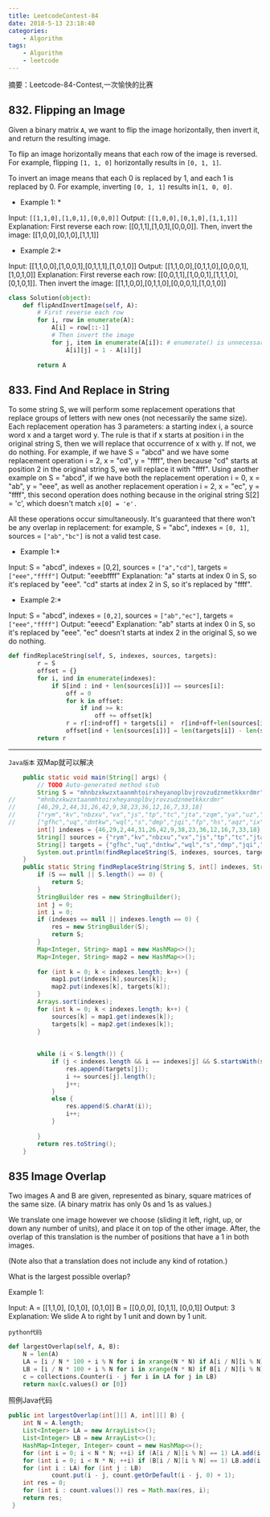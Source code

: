 ```yaml
---
title: LeetcodeContest-84
date: 2018-5-13 23:18:40
categories:
	- Algorithm
tags:
	- Algorithm
	- leetcode
---
```

摘要：Leetcode-84-Contest,一次愉快的比赛
<!-- more -->

## 832. Flipping an Image
Given a binary matrix `A`, we want to flip the image horizontally, then invert it, and return the resulting image.

To flip an image horizontally means that each row of the image is reversed.  For example, flipping `[1, 1, 0]` horizontally results in `[0, 1, 1]`.

To invert an image means that each 0 is replaced by 1, and each 1 is replaced by 0. For example, inverting `[0, 1, 1]` results in`[1, 0, 0]`.

* Example 1: * 

Input: `[[1,1,0],[1,0,1],[0,0,0]]`
Output: `[[1,0,0],[0,1,0],[1,1,1]]`
Explanation: First reverse each row: [[0,1,1],[1,0,1],[0,0,0]].
Then, invert the image: [[1,0,0],[0,1,0],[1,1,1]]

* Example 2:* 

Input: [[1,1,0,0],[1,0,0,1],[0,1,1,1],[1,0,1,0]]
Output: [[1,1,0,0],[0,1,1,0],[0,0,0,1],[1,0,1,0]]
Explanation: First reverse each row: [[0,0,1,1],[1,0,0,1],[1,1,1,0],[0,1,0,1]].
Then invert the image: [[1,1,0,0],[0,1,1,0],[0,0,0,1],[1,0,1,0]]

```python
class Solution(object):
    def flipAndInvertImage(self, A):
        # First reverse each row
        for i, row in enumerate(A):
            A[i] = row[::-1]
            # Then invert the image
            for j, item in enumerate(A[i]): # enumerate() is unnecessary here
                A[i][j] = 1 - A[i][j]
								
        return A
```

## 833. Find And Replace in String

To some string S, we will perform some replacement operations that replace groups of letters with new ones (not necessarily the same size).
Each replacement operation has 3 parameters: a starting index i, a source word x and a target word y.  The rule is that if x starts at position i in the original string S, then we will replace that occurrence of x with y.  If not, we do nothing.
For example, if we have S = "abcd" and we have some replacement operation i = 2, x = "cd", y = "ffff", then because "cd" starts at position 2 in the original string S, we will replace it with "ffff".
Using another example on S = "abcd", if we have both the replacement operation i = 0, x = "ab", y = "eee", as well as another replacement operation i = 2, x = "ec", y = "ffff", this second operation does nothing because in the original string S[2] = 'c', which doesn't match `x[0] = 'e'.`

All these operations occur simultaneously.  It's guaranteed that there won't be any overlap in replacement: for example, S = "abc", indexes = `[0, 1]`, sources = `["ab","bc"]` is not a valid test case.

* Example 1:* 

Input: S = "abcd", indexes = [0,2], sources = `["a","cd"]`, targets = `["eee","ffff"]`
Output: "eeebffff"
Explanation: "a" starts at index 0 in S, so it's replaced by "eee".
"cd" starts at index 2 in S, so it's replaced by "ffff".

* Example 2:*

Input: S = "abcd", indexes = `[0,2]`, sources = `["ab","ec"]`, targets =` ["eee","ffff"]`
Output: "eeecd"
Explanation: "ab" starts at index 0 in S, so it's replaced by "eee". 
"ec" doesn't starts at index 2 in the original S, so we do nothing.

```python
def findReplaceString(self, S, indexes, sources, targets):
        r = S
        offset = {}
        for i, ind in enumerate(indexes):
            if S[ind : ind + len(sources[i])] == sources[i]:
                off = 0
                for k in offset:
                    if ind >= k:
                        off += offset[k]
                r = r[:ind+off] + targets[i] +  r[ind+off+len(sources[i]):]
                offset[ind + len(sources[i])] = len(targets[i]) - len(sources[i])
        return r
```
---

`Java版本` 双Map就可以解决
```java
	public static void main(String[] args) {
		// TODO Auto-generated method stub
		String S = "mhnbzxkwzxtaanmhtoirxheyanoplbvjrovzudznmetkkxrdmr";
//		"mhnbzxkwzxtaanmhtoirxheyanoplbvjrovzudznmetkkxrdmr"
//		[46,29,2,44,31,26,42,9,38,23,36,12,16,7,33,18]
//		["rym","kv","nbzxu","vx","js","tp","tc","jta","zqm","ya","uz","avm","tz","wn","yv","ird"]
//		["gfhc","uq","dntkw","wql","s","dmp","jqi","fp","hs","aqz","ix","jag","n","l","y","zww"]
		int[] indexes = {46,29,2,44,31,26,42,9,38,23,36,12,16,7,33,18};
		String[] sources = {"rym","kv","nbzxu","vx","js","tp","tc","jta","zqm","ya","uz","avm","tz","wn","yv","ird"};
		String[] targets = {"gfhc","uq","dntkw","wql","s","dmp","jqi","fp","hs","aqz","ix","jag","n","l","y","zww"};
		System.out.println(findReplaceString(S, indexes, sources, targets));
	}
	public static String findReplaceString(String S, int[] indexes, String[] sources, String[] targets) {
        if (S == null || S.length() == 0) {
        	return S;
        }
        StringBuilder res = new StringBuilder();
        int j = 0;
        int i = 0;
        if (indexes == null || indexes.length == 0) {
        	res = new StringBuilder(S);
        	return S;
        }
        Map<Integer, String> map1 = new HashMap<>();
        Map<Integer, String> map2 = new HashMap<>();
        
        for (int k = 0; k < indexes.length; k++) {
        	map1.put(indexes[k],sources[k]);
        	map2.put(indexes[k], targets[k]);
        }
        Arrays.sort(indexes);
        for (int k = 0; k < indexes.length; k++) {
        	sources[k] = map1.get(indexes[k]);
        	targets[k] = map2.get(indexes[k]);
        }
        
        
        while (i < S.length()) {
        	if (j < indexes.length && i == indexes[j] && S.startsWith(sources[j],i)) {
        		res.append(targets[j]);
        		i += sources[j].length();
        		j++;
        	}
        	else {
        		res.append(S.charAt(i));
        		i++;
        	}
        	
        }
		return res.toString();
    }

```
## 835 Image Overlap
Two images A and B are given, represented as binary, square matrices of the same size.  (A binary matrix has only 0s and 1s as values.)

We translate one image however we choose (sliding it left, right, up, or down any number of units), and place it on top of the other image.  After, the overlap of this translation is the number of positions that have a 1 in both images.

(Note also that a translation does not include any kind of rotation.)

What is the largest possible overlap?

Example 1:

Input: 
			A = [[1,1,0],
	            [0,1,0],
	            [0,1,0]]
	       B = [[0,0,0],
	            [0,1,1],
	            [0,0,1]]
Output: 3
Explanation: We slide A to right by 1 unit and down by 1 unit.

`python代码`
```python
def largestOverlap(self, A, B):
    N = len(A)
    LA = [i / N * 100 + i % N for i in xrange(N * N) if A[i / N][i % N]]
    LB = [i / N * 100 + i % N for i in xrange(N * N) if B[i / N][i % N]]
    c = collections.Counter(i - j for i in LA for j in LB)
    return max(c.values() or [0])
```
照例Java代码
```java
public int largestOverlap(int[][] A, int[][] B) {
    int N = A.length;
    List<Integer> LA = new ArrayList<>();
    List<Integer> LB = new ArrayList<>();
    HashMap<Integer, Integer> count = new HashMap<>();
    for (int i = 0; i < N * N; ++i) if (A[i / N][i % N] == 1) LA.add(i / N * 100 + i % N);
    for (int i = 0; i < N * N; ++i) if (B[i / N][i % N] == 1) LB.add(i / N * 100 + i % N);
    for (int i : LA) for (int j : LB)
            count.put(i - j, count.getOrDefault(i - j, 0) + 1);
    int res = 0;
    for (int i : count.values()) res = Math.max(res, i);
    return res;
 }
```